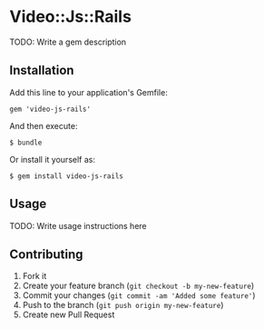 # Video::Js::Rails

TODO: Write a gem description

## Installation

Add this line to your application's Gemfile:

    gem 'video-js-rails'

And then execute:

    $ bundle

Or install it yourself as:

    $ gem install video-js-rails

## Usage

TODO: Write usage instructions here

## Contributing

1. Fork it
2. Create your feature branch (`git checkout -b my-new-feature`)
3. Commit your changes (`git commit -am 'Added some feature'`)
4. Push to the branch (`git push origin my-new-feature`)
5. Create new Pull Request
